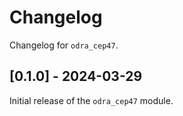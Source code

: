 # Changelog

Changelog for `odra_cep47`.

## [0.1.0] - 2024-03-29

Initial release of the `odra_cep47` module.
